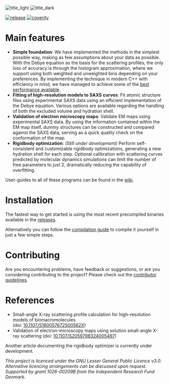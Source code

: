 ![title_light](../media/title_dark.png?raw=true#gh-light-mode-only)
![title_dark](../media/title_light.png?raw=true#gh-dark-mode-only)

[![release](https://img.shields.io/github/v/release/AUSAXS/AUSAXS)](https://github.com/AUSAXS/AUSAXS/releases/latest)
[![coverity](https://scan.coverity.com/projects/30350/badge.svg)](https://scan.coverity.com/projects/ausaxs-ausaxs)

# Main features
- **Simple foundation**: We have implemented the methods in the simplest possible way, making as few assumptions about your data as possible. With the Debye equation as the basis for the scattering profiles, the only loss of accuracy is through the histogram approximation, where we support using both weighted and unweighted bins depending on your preferences. By implementing the technique in modern C++ with efficiency in mind, we have managed to achieve some of the [best performance available](https://github.com/klytje/AUSAXS/blob/media/benchmark.png).
- **Fitting of high-resolution models to SAXS curves**: Fit atomic structure files using experimental SAXS data using an efficient implementation of the Debye equation. Various options are available regarding the handling of both the excluded volume and hydration shell. 
- **Validation of electron microscopy maps**: Validate EM maps using experimental SAXS data. By using the information contained within the EM map itself, dummy structures can be constructed and compared against the SAXS data, serving as a quick quality check on the conformation of the map. 
- **Rigidbody optimization**: _(Still under development)_ Perform self-consistent and customizable rigidbody optimizations, generating a new hydration shell for each step. Optional calibration with scattering curves predicted by molecular dynamics simulations can limit the number of free parameters to just 2, dramatically reducing the capability of overfitting.

User-guides to all of these programs can be found in the [wiki](https://github.com/klytje/AUSAXS/wiki).

# Installation
The fastest way to get started is using the most recent precompiled binaries available in the [releases](https://github.com/klytje/AUSAXS/releases).  

Alternatively you can follow the [compilation guide](https://github.com/AUSAXS/AUSAXS/wiki/Compilation-&-installation) to compile it yourself in just a few simple steps. 

# Contributing
Are you encountering problems, have feedback or suggestions, or are you considering contributing to the project? Please check out the [contributor guidelines](CONTRIBUTING.md).  

# References
* Small-angle X-ray scattering profile calculation for high-resolution models of biomacromolecules  
(doi: [10.1107/S160057672500562X](https://doi.org/10.1107/S160057672500562X))
* Validation of electron-microscopy maps using solution small-angle X-ray scattering (doi: [10.1107/S2059798324005497](https://doi.org/10.1107/S2059798324005497))

Another article documenting the rigidbody optimizer is currently under development. 

_This project is licenced under the GNU Lesser General Public Licence v3.0. Alternative licencing arrangements can be discussed upon request. Supported by grant 1026-00209B from the Independent Research Fund Denmark._
